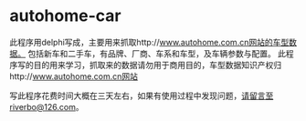 # autohome-car
此程序用delphi写成，主要用来抓取http://www.autohome.com.cn网站的车型数据。
包括新车和二手车，有品牌、厂商、车系和车型，及车辆参数与配置。
此程序写的目的用来学习，抓取来的数据请勿用于商用目的，车型数据知识产权归http://www.autohome.com.cn网站

写此程序花费时间大概在三天左右，如果有使用过程中发现问题，请留言至riverbo@126.com。

